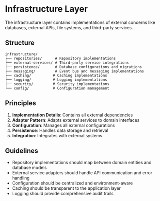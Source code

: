 # Infrastructure Layer

The infrastructure layer contains implementations of external concerns like databases, external APIs, file systems, and third-party services.

## Structure

```
infrastructure/
├── repositories/      # Repository implementations
├── external-services/ # Third-party service integrations
├── persistence/       # Database configurations and migrations
├── messaging/         # Event bus and messaging implementations
├── caching/          # Caching implementations
├── logging/          # Logging implementations
├── security/         # Security implementations
└── config/           # Configuration management
```

## Principles

1. **Implementation Details**: Contains all external dependencies
2. **Adapter Pattern**: Adapts external services to domain interfaces
3. **Configuration**: Manages all external configurations
4. **Persistence**: Handles data storage and retrieval
5. **Integration**: Integrates with external systems

## Guidelines

- Repository implementations should map between domain entities and database models
- External service adapters should handle API communication and error handling
- Configuration should be centralized and environment-aware
- Caching should be transparent to the application layer
- Logging should provide comprehensive audit trails
